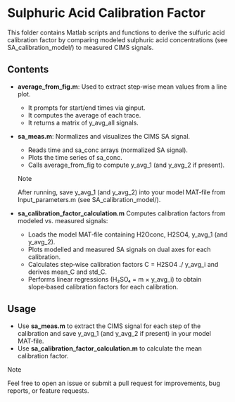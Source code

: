 # Sulphuric Acid Calibration Factor

This folder contains Matlab scripts and functions to derive the sulfuric acid calibration factor by comparing modeled sulphuric acid concentrations (see SA_calibration_model/) to measured CIMS signals. 

## Contents
- **average_from_fig.m**: Used to extract step‑wise mean values from a line plot.
  - It prompts for start/end times via ginput.
  - It computes the average of each trace.
  - It returns a matrix of y_avg_all signals.
- **sa_meas.m**: Normalizes and visualizes the CIMS SA signal.
  - Reads time and sa_conc arrays (normalized SA signal).
  - Plots the time series of sa_conc.
  - Calls average_from_fig to compute y_avg_1 (and y_avg_2 if present).

  >[!NOTE]
  >After running, save y_avg_1 (and y_avg_2) into your model MAT‑file from Input_parameters.m (see SA_calibration_model/).

- **sa_calibration_factor_calculation.m** Computes calibration factors from modeled vs. measured signals:
  - Loads the model MAT‑file containing H2Oconc, H2SO4, y_avg_1 (and y_avg_2).
  - Plots modelled and measured SA signals on dual axes for each calibration.
  - Calculates step‑wise calibration factors C = H2SO4 ./ y_avg_i and derives mean_C and std_C.
  - Performs linear regressions (H₂SO₄ = m × y_avg_i) to obtain slope‑based calibration factors for each calibration.

## Usage
- Use **sa_meas.m** to extract the CIMS signal for each step of the calibration and save y_avg_1 (and y_avg_2 if present) in your model MAT‑file.
- Use **sa_calibration_factor_calculation.m** to calculate the mean calibration factor.

>[!NOTE]
>Feel free to open an issue or submit a pull request for improvements, bug reports, or feature requests.
